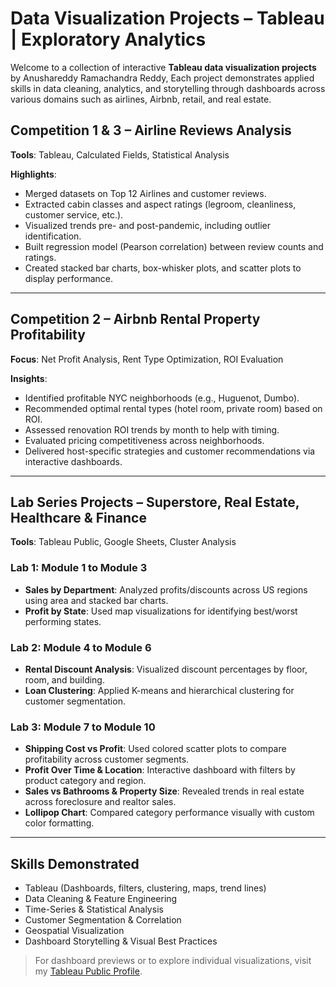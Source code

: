 # Data Visualization Projects – Tableau | Exploratory Analytics

Welcome to a collection of interactive **Tableau data visualization projects** by Anushareddy Ramachandra Reddy, Each project demonstrates applied skills in data cleaning, analytics, and storytelling through dashboards across various domains such as airlines, Airbnb, retail, and real estate.

## Competition 1 & 3 – Airline Reviews Analysis

**Tools**: Tableau, Calculated Fields, Statistical Analysis

**Highlights**:
- Merged datasets on Top 12 Airlines and customer reviews.
- Extracted cabin classes and aspect ratings (legroom, cleanliness, customer service, etc.).
- Visualized trends pre- and post-pandemic, including outlier identification.
- Built regression model (Pearson correlation) between review counts and ratings.
- Created stacked bar charts, box-whisker plots, and scatter plots to display performance.

---

## Competition 2 – Airbnb Rental Property Profitability

**Focus**: Net Profit Analysis, Rent Type Optimization, ROI Evaluation

**Insights**:
- Identified profitable NYC neighborhoods (e.g., Huguenot, Dumbo).
- Recommended optimal rental types (hotel room, private room) based on ROI.
- Assessed renovation ROI trends by month to help with timing.
- Evaluated pricing competitiveness across neighborhoods.
- Delivered host-specific strategies and customer recommendations via interactive dashboards.

---

## Lab Series Projects – Superstore, Real Estate, Healthcare & Finance

**Tools**: Tableau Public, Google Sheets, Cluster Analysis

### Lab 1: Module 1 to Module 3
- **Sales by Department**: Analyzed profits/discounts across US regions using area and stacked bar charts.
- **Profit by State**: Used map visualizations for identifying best/worst performing states.

### Lab 2: Module 4 to Module 6
- **Rental Discount Analysis**: Visualized discount percentages by floor, room, and building.
- **Loan Clustering**: Applied K-means and hierarchical clustering for customer segmentation.

### Lab 3: Module 7 to Module 10
- **Shipping Cost vs Profit**: Used colored scatter plots to compare profitability across customer segments.
- **Profit Over Time & Location**: Interactive dashboard with filters by product category and region.
- **Sales vs Bathrooms & Property Size**: Revealed trends in real estate across foreclosure and realtor sales.
- **Lollipop Chart**: Compared category performance visually with custom color formatting.

---

## Skills Demonstrated

- Tableau (Dashboards, filters, clustering, maps, trend lines)
- Data Cleaning & Feature Engineering
- Time-Series & Statistical Analysis
- Customer Segmentation & Correlation
- Geospatial Visualization
- Dashboard Storytelling & Visual Best Practices

> For dashboard previews or to explore individual visualizations, visit my [Tableau Public Profile](https://github.com/Anusharreddy).


